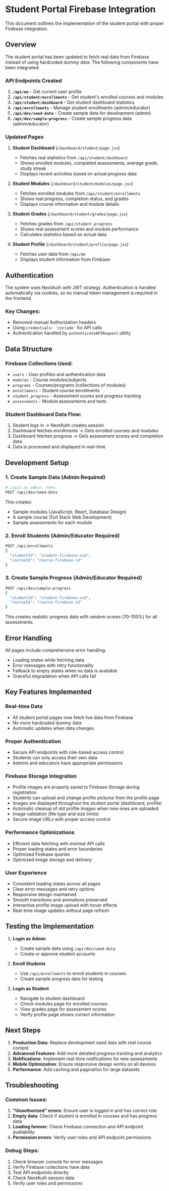 # Student Portal Firebase Integration

This document outlines the implementation of the student portal with proper Firebase integration.

## Overview

The student portal has been updated to fetch real data from Firebase instead of using hardcoded dummy data. The following components have been integrated:

### API Endpoints Created

1. **`/api/me`** - Get current user profile
2. **`/api/student/enrollments`** - Get student's enrolled courses and modules
3. **`/api/student/dashboard`** - Get student dashboard statistics
4. **`/api/enrollments`** - Manage student enrollments (admin/educator)
5. **`/api/dev/seed-data`** - Create sample data for development (admin)
6. **`/api/dev/sample-progress`** - Create sample progress data (admin/educator)

### Updated Pages

1. **Student Dashboard** (`/dashboard/student/page.jsx`)
   - Fetches real statistics from `/api/student/dashboard`
   - Shows enrolled modules, completed assessments, average grade, study streak
   - Displays recent activities based on actual progress data

2. **Student Modules** (`/dashboard/student/modules/page.jsx`)
   - Fetches enrolled modules from `/api/student/enrollments`
   - Shows real progress, completion status, and grades
   - Displays course information and module details

3. **Student Grades** (`/dashboard/student/grades/page.jsx`)
   - Fetches grades from `/api/student-progress`
   - Shows real assessment scores and module performance
   - Calculates statistics based on actual data

4. **Student Profile** (`/dashboard/student/profile/page.jsx`)
   - Fetches user data from `/api/me`
   - Displays student information from Firebase

## Authentication

The system uses NextAuth with JWT strategy. Authentication is handled automatically via cookies, so no manual token management is required in the frontend.

### Key Changes:
- Removed manual Authorization headers
- Using `credentials: 'include'` for API calls
- Authentication handled by `authenticateAPIRequest` utility

## Data Structure

### Firebase Collections Used:
- `users` - User profiles and authentication data
- `modules` - Course modules/subjects
- `programs` - Courses/programs (collections of modules)
- `enrollments` - Student course enrollments
- `student_progress` - Assessment scores and progress tracking
- `assessments` - Module assessments and tests

### Student Dashboard Data Flow:
1. Student logs in → NextAuth creates session
2. Dashboard fetches enrollments → Gets enrolled courses and modules
3. Dashboard fetches progress → Gets assessment scores and completion data
4. Data is processed and displayed in real-time

## Development Setup

### 1. Create Sample Data (Admin Required)

```bash
# Login as admin, then:
POST /api/dev/seed-data
```

This creates:
- Sample modules (JavaScript, React, Database Design)
- A sample course (Full Stack Web Development)
- Sample assessments for each module

### 2. Enroll Students (Admin/Educator Required)

```bash
POST /api/enrollments
{
  "studentId": "student-firebase-uid",
  "courseId": "course-firebase-id"
}
```

### 3. Create Sample Progress (Admin/Educator Required)

```bash
POST /api/dev/sample-progress
{
  "studentId": "student-firebase-uid",
  "courseId": "course-firebase-id"
}
```

This creates realistic progress data with random scores (70-100%) for all assessments.

## Error Handling

All pages include comprehensive error handling:
- Loading states while fetching data
- Error messages with retry functionality
- Fallback to empty states when no data is available
- Graceful degradation when API calls fail

## Key Features Implemented

### Real-time Data
- All student portal pages now fetch live data from Firebase
- No more hardcoded dummy data
- Automatic updates when data changes

### Proper Authentication
- Secure API endpoints with role-based access control
- Students can only access their own data
- Admins and educators have appropriate permissions

### Firebase Storage Integration
- Profile images are properly saved to Firebase Storage during registration
- Students can upload and change profile pictures from the profile page
- Images are displayed throughout the student portal (dashboard, profile)
- Automatic cleanup of old profile images when new ones are uploaded
- Image validation (file type and size limits)
- Secure image URLs with proper access control

### Performance Optimizations
- Efficient data fetching with minimal API calls
- Proper loading states and error boundaries
- Optimized Firebase queries
- Optimized image storage and delivery

### User Experience
- Consistent loading states across all pages
- Clear error messages and retry options
- Responsive design maintained
- Smooth transitions and animations preserved
- Interactive profile image upload with hover effects
- Real-time image updates without page refresh

## Testing the Implementation

1. **Login as Admin**
   - Create sample data using `/api/dev/seed-data`
   - Create or approve student accounts

2. **Enroll Students**
   - Use `/api/enrollments` to enroll students in courses
   - Create sample progress data for testing

3. **Login as Student**
   - Navigate to student dashboard
   - Check modules page for enrolled courses
   - View grades page for assessment scores
   - Verify profile page shows correct information

## Next Steps

1. **Production Data**: Replace development seed data with real course content
2. **Advanced Features**: Add more detailed progress tracking and analytics
3. **Notifications**: Implement real-time notifications for new assessments
4. **Mobile Optimization**: Ensure responsive design works on all devices
5. **Performance**: Add caching and pagination for large datasets

## Troubleshooting

### Common Issues:

1. **"Unauthorized" errors**: Ensure user is logged in and has correct role
2. **Empty data**: Check if student is enrolled in courses and has progress data
3. **Loading forever**: Check Firebase connection and API endpoint availability
4. **Permission errors**: Verify user roles and API endpoint permissions

### Debug Steps:
1. Check browser console for error messages
2. Verify Firebase collections have data
3. Test API endpoints directly
4. Check NextAuth session data
5. Verify user roles and permissions